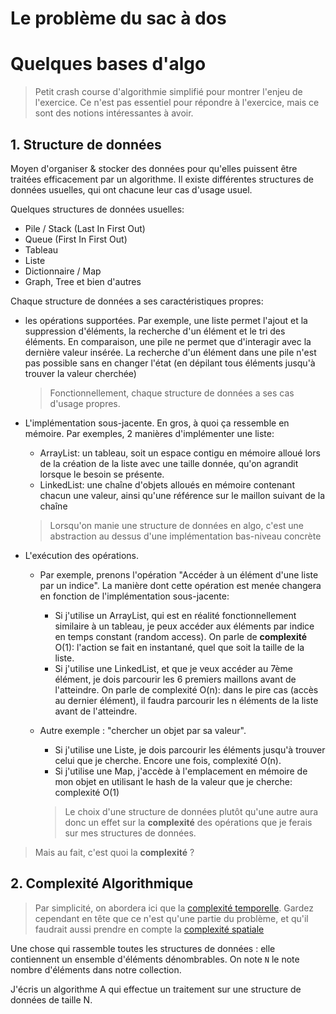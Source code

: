 # Le problème du sac à dos


# Quelques bases d'algo

> Petit crash course d'algorithmie simplifié pour montrer l'enjeu de l'exercice. Ce n'est pas essentiel pour répondre à l'exercice, mais ce sont des notions intéressantes à avoir.

## 1. Structure de données

Moyen d'organiser & stocker des données pour qu'elles puissent être traitées efficacement par un algorithme. Il existe différentes structures de données usuelles, qui ont chacune leur cas d'usage usuel.


Quelques structures de données usuelles:

* Pile / Stack (Last In First Out)
* Queue (First In First Out)
* Tableau
* Liste
* Dictionnaire / Map
* Graph, Tree et bien d'autres


Chaque structure de données a ses caractéristiques propres:
* les opérations supportées. Par exemple, une liste permet l'ajout et la suppression d'éléments, la recherche d'un élément et le tri des éléments. En comparaison, une pile ne permet que d'interagir avec la dernière valeur insérée. La recherche d'un élément dans une pile n'est pas possible sans en changer l'état (en dépilant tous éléments jusqu'à trouver la valeur cherchée)
    > Fonctionnellement, chaque structure de données a ses cas d'usage propres.
* L'implémentation sous-jacente. En gros, à quoi ça ressemble en mémoire. Par exemples, 2 manières d'implémenter une liste:
    * ArrayList: un tableau, soit un espace contigu en mémoire alloué lors de la création de la liste avec une taille donnée, qu'on agrandit lorsque le besoin se présente.
    * LinkedList: une chaîne d'objets alloués en mémoire contenant chacun une valeur, ainsi qu'une référence sur le maillon suivant de la chaîne

    > Lorsqu'on manie une structure de données en algo, c'est une abstraction au dessus d'une implémentation bas-niveau concrète

    
* L'exécution des opérations.
  * Par exemple, prenons l'opération "Accéder à un élément d'une liste par un indice". La manière dont cette opération est menée changera en fonction de l'implémentation sous-jacente: 
    * Si j'utilise un ArrayList, qui est en réalité fonctionnellement similaire à un tableau, je peux accéder aux éléments par indice en temps constant (random access). On parle de **complexité** O(1): l'action se fait en instantané, quel que soit la taille de la liste.
    * Si j'utilise une LinkedList, et que je veux accéder au 7ème élément, je dois parcourir les 6 premiers maillons avant de l'atteindre. On parle de complexité O(n): dans le pire cas (accès au dernier élément), il faudra parcourir les n éléments de la liste avant de l'atteindre.
  * Autre exemple : "chercher un objet par sa valeur". 
    * Si j'utilise une Liste, je dois parcourir les éléments jusqu'à trouver celui que je cherche. Encore une fois, complexité O(n).
    * Si j'utilise une Map, j'accède à l'emplacement en mémoire de mon objet en utilisant le hash de la valeur que je cherche: complexité O(1)
    

    > Le choix d'une structure de données plutôt qu'une autre aura donc un effet sur la **complexité** des opérations que je ferais sur mes structures de données.


> Mais au fait, c'est quoi la **complexité** ?


## 2. Complexité Algorithmique

> Par simplicité, on abordera ici que la [complexité temporelle](https://fr.wikipedia.org/wiki/Complexit%C3%A9_en_temps#:~:text=En%20algorithmique%2C%20la%20complexit%C3%A9%20en,d'arriver%20%C3%A0%20un%20r%C3%A9sultat.). Gardez cependant en tête que ce n'est qu'une partie du problème, et qu'il faudrait aussi prendre en compte la [complexité spatiale](https://fr.wikipedia.org/wiki/Complexit%C3%A9_en_espace)

Une chose qui rassemble toutes les structures de données : elle contiennent un ensemble d'éléments dénombrables. On note `N` le note nombre d'éléments dans notre collection.

J'écris un algorithme A qui effectue un traitement sur une structure de données de taille N.

